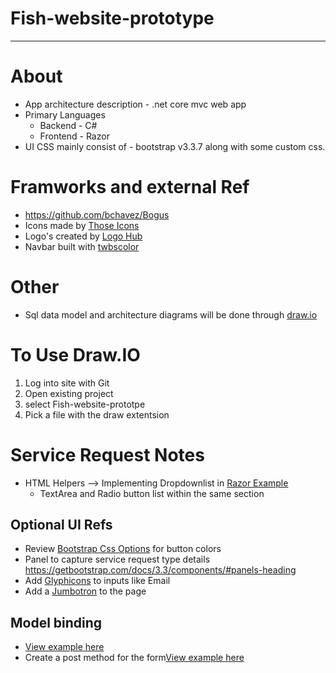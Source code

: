 # Fish-website-prototype

---

# About
 * App architecture description - .net core mvc web app  
 * Primary Languages 
	* Backend - C#
	* Frontend - Razor
 * UI CSS mainly consist of - bootstrap v3.3.7 along with some custom css. 
	
# Framworks and external Ref
* https://github.com/bchavez/Bogus
* Icons made by <a href="https://www.flaticon.com/authors/those-icons" title="Those Icons">Those Icons</a> 
* Logo's created by <a href="https://logohub.io/" title="LogoHub">Logo Hub</a>
* Navbar built with <a href="https://work.smarchal.com/twbscolor/" title="twbscolor">twbscolor</a> 


# Other
 * Sql data model and architecture diagrams will be done through [draw.io](https://www.draw.io)
 
 # To Use Draw.IO
 1. Log into site with Git
 2. Open existing project
 3. select Fish-website-prototpe
 4. Pick a file with the draw extentsion

# Service Request Notes 

- HTML Helpers --> Implementing Dropdownlist in [Razor Example](https://www.tutorialsteacher.com/mvc/htmlhelper-dropdownlist-dropdownlistfor)
	- TextArea and Radio button list within the same section 
## Optional UI Refs
- Review [Bootstrap Css Options](https://getbootstrap.com/docs/3.3/css/#buttons-options) for button colors
- Panel to capture service request type details https://getbootstrap.com/docs/3.3/components/#panels-heading
- Add [Glyphicons](https://getbootstrap.com/docs/3.3/components/#glyphicons) to inputs like Email
- Add a [Jumbotron](https://getbootstrap.com/docs/3.3/components/#jumbotron) to the page

## Model binding 
- [View example here](https://www.tutorialspoint.com/asp.net_mvc/asp.net_mvc_model_binding.htm)
- Create a post method for the form[View example here](https://www.tutorialsteacher.com/mvc/model-binding-in-asp.net-mvc)
